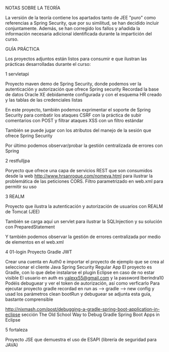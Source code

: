 NOTAS SOBRE LA TEORÍA

La versión de la teoría contiene los apartados tanto de JEE "puro" como referencias a Spring Security, que por su similitud, 
se han decidido incluir conjuntamente. Además, se han corregido los fallos y añadida la información necesaria adicional 
identificada durante la impartición del curso.

GUÍA PRÁCTICA

Los proyectos adjuntos están listos para consumir e que ilustran las prácticas desarrolladas durante el curso:

1 servletapi

Proyecto maven demo de Spring Security, donde podemos ver la autenticación y autorización que ofrece Spring security
Recordad la base de datos Oracle XE debidamente configurada y con el esquema HR creado y las tablas de las credenciales listas

En este proyecto, también podemos exprimentar el soporte de Spring Security para combatir los ataques CSRF con la práctica de 
subir comentarios con POST y filtrar ataques XSS con un filtro estándar

También se puede jugar con los atributos del manejo de la sesión que ofrece Spring Security

Por último podemos observar/probar la gestión centralizada de errores con Spring

2 restfulljpa

Poryecto que ofrece una capa de servicios REST que son consumidos desde la web http://www.hrsanroque.com/nomeva.html
para ilustrar la problemática de las peticiones CORS. Filtro parametrizado en web.xml para permitir su uso

3 REALM

Proyecto que ilustra la autenticación y autorización de usuarios con REALM de Tomcat (JEE)

También se carga aquí un servlet para ilustrar la SQLInjection y su solución con PreparedStatement

Y también podemos observar la gestión de errores centralizada por medio de elementos en el web.xml


4 01-login Proyecto Gradle JWT

Crear una cuenta en Auth0 e importar el proyecto de ejemplo que se crea al seleccionar el cliente Java Spring Security Regular App
El proyecto es Gradle, con lo que debe instalarse el plugin Eclipse en caso de no estar visible
El usuario en auth es valexx55@gmail.com y la password Iberindra10
Podéis debuguear y ver el token de autorización, así como verficarlo 
Para ejecutar proyecto gradle recordad en run as --> gradle --> new config
y usad los parámetros clean bootRun
y debuguear se adjunta esta guía, bastante comprensible 

http://nixmash.com/post/debugging-a-gradle-spring-boot-application-in-eclipse
sección The Old School Way to Debug Gradle Spring Boot Apps in Eclipse

5 fortaleza

Proyecto JSE que demuestra el uso de ESAPI (librería de seguridad para JAVA)


